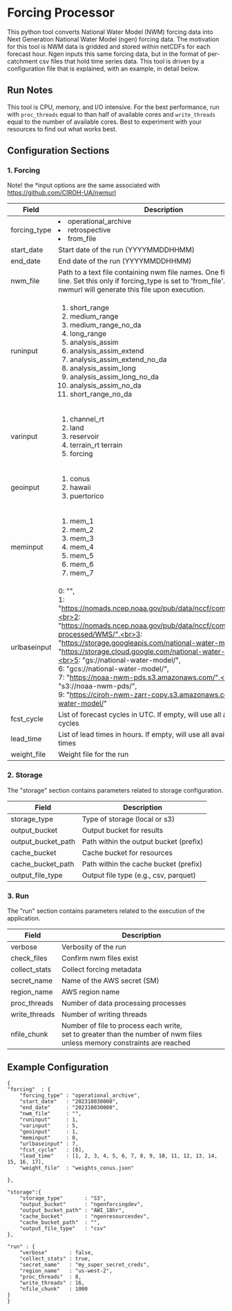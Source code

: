 # Forcing Processor

This python tool converts National Water Model (NWM) forcing data into Next Generation National Water Model (ngen) forcing data. The motivation for this tool is NWM data is gridded and stored within netCDFs for each forecast hour. Ngen inputs this same forcing data, but in the format of per-catchment csv files that hold time series data. This tool is driven by a configuration file that is explained, with an example, in detail below.

## Run Notes
This tool is CPU, memory, and I/O intensive. For the best performance, run with `proc_threads` equal to than half of available cores and `write_threads` equal to the number of available cores. Best to experiment with your resources to find out what works best.

## Configuration Sections

### 1. Forcing

Note! the *input options are the same associated with https://github.com/CIROH-UA/nwmurl

| Field             | Description              |
|-------------------|--------------------------|
| forcing_type      | <l><li>operational_archive</li><li>retrospective</li><li>from_file</li></il>          |
| start_date        | Start date of the run (YYYYMMDDHHMM)   |
| end_date          | End date of the run (YYYYMMDDHHMM)    |
| nwm_file          | Path to a text file containing nwm file names. One filename per line. Set this only if forcing_type is set to 'from_file'. Note that nwmurl will generate this file upon execution. |
| runinput | <ol><li>short_range</li><li>medium_range</li><li>medium_range_no_da</li><li>long_range</li><li>analysis_assim</li><li>analysis_assim_extend</li><li>analysis_assim_extend_no_da</li><li>analysis_assim_long</li><li>analysis_assim_long_no_da</li><li>analysis_assim_no_da</li><li>short_range_no_da</li></ol> |
| varinput | <ol><li>channel_rt</li><li>land</li><li>reservoir</li><li>terrain_rt terrain</li><li>forcing</li></ol> |
| geoinput | <ol><li>conus</li><li>hawaii</li><li>puertorico</li></ol> |
| meminput | <ol><li>mem_1</li><li>mem_2</li><li>mem_3</li><li>mem_4</li><li>mem_5</li><li>mem_6</li><li>mem_7</li></ol> |
| urlbaseinput | 0: "",<br>1: "https://nomads.ncep.noaa.gov/pub/data/nccf/com/nwm/prod/",<br>2: "https://nomads.ncep.noaa.gov/pub/data/nccf/com/nwm/post-processed/WMS/",<br>3: "https://storage.googleapis.com/national-water-model/",<br>4: "https://storage.cloud.google.com/national-water-model/",<br>5: "gs://national-water-model/",<br>6: "gcs://national-water-model/",<br>7: "https://noaa-nwm-pds.s3.amazonaws.com/",<br>8: "s3://noaa-nwm-pds/",<br>9: "https://ciroh-nwm-zarr-copy.s3.amazonaws.com/national-water-model/" |
| fcst_cycle        | List of forecast cycles in UTC. If empty, will use all available cycles           |
| lead_time         | List of lead times in hours. If empty, will use all available lead times          |
| weight_file       | Weight file for the run  |


### 2. Storage

The "storage" section contains parameters related to storage configuration.

| Field             | Description                       |
|-------------------|-----------------------------------|
| storage_type      | Type of storage (local or s3)     |
| output_bucket     | Output bucket for results         |
| output_bucket_path| Path within the output bucket (prefix)    |
| cache_bucket      | Cache bucket for resources        |
| cache_bucket_path | Path within the cache bucket  (prefix)    |
| output_file_type  | Output file type (e.g., csv, parquet)      |

### 3. Run

The "run" section contains parameters related to the execution of the application.

| Field             | Description                    |
|-------------------|--------------------------------|
| verbose           | Verbosity of the run           |
| check_files       | Confirm nwm files exist        |
| collect_stats     | Collect forcing metadata       |
| secret_name       | Name of the AWS secret (SM)    |
| region_name       | AWS region name                |
| proc_threads      | Number of data processing processes |
| write_threads     | Number of writing threads      |
| nfile_chunk       | Number of file to process each write,<br> set to greater than the number of nwm files unless memory constraints are reached |

## Example Configuration

    {
    "forcing"  : {
        "forcing_type" : "operational_archive",
        "start_date"   : "202310030000",
        "end_date"     : "202310030000",
        "nwm_file"     : "",
        "runinput"     : 1,
        "varinput"     : 5,
        "geoinput"     : 1,
        "meminput"     : 0,
        "urlbaseinput" : 7,
        "fcst_cycle"   : [0],
        "lead_time"    : [1, 2, 3, 4, 5, 6, 7, 8, 9, 10, 11, 12, 13, 14, 15, 16, 17],
        "weight_file"  : "weights_conus.json"

    },

    "storage":{
        "storage_type"       : "S3",
        "output_bucket"      : "ngenforcingdev",
        "output_bucket_path" : "AWI_18hr",
        "cache_bucket"       : "ngenresourcesdev",
        "cache_bucket_path"  : "",
        "output_file_type"   : "csv"
    },    

    "run" : {
        "verbose"       : false,
        "collect_stats" : true,
        "secret_name"   : "my_super_secret_creds",
        "region_name"   : "us-west-2",
        "proc_threads"  : 8,
        "write_threads" : 16,
        "nfile_chunk"   : 1000
    }
    }



